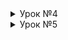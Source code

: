<details>

  <summary>Урок №4</summary>
  
# Java Core (семинары)
## Урок 4. Обработка исключений
### 1. Доделать задания про интернет-магазин. Обработать исключения, показывать "говорящие" сообщения о том, что пошло не так.
#### Пример обработки исключения NullPointerException
![image](https://github.com/yurkovawika/JavaCoreLesson4/assets/102153972/d3c013c1-387e-45d3-a3d8-2543d985efc8)


### 2. В класс покупателя добавить [перечисление](https://github.com/yurkovawika/JavaCoreLesson4/blob/master/src/Gender.java) с гендерами, добавить в объекты [покупателей](https://github.com/yurkovawika/JavaCoreLesson4/blob/master/src/Shopper.java) свойство «пол» со значением созданного перечисления. Добавить геттеры, сеттеры.

### 3. Добавить перечисление с праздниками (нет праздника, Новый Год, 8 марта, 23 февраля).
### В метод оформления заказа добавить параметр - дата заказа (можно сразу использовать значение из перечисления), при создании заказа проверять значение перечисления и пол покупателя. 
### Делать скидку мужчинам - на 23 февраля, женщинам на 8 марта в размере 15%, всем на Новый год в размере 20%. В заказе указывать общую сумму со скидкой.

#### Пример заказа 23 февраля:
![3](https://github.com/yurkovawika/JavaCoreLesson4/assets/102153972/8b273d5c-b49c-4969-8a6e-585eb48498fb)

#### Пример заказа 31 декабря:
![4](https://github.com/yurkovawika/JavaCoreLesson4/assets/102153972/e4d19e85-2eb3-42f3-8954-6c57aa3a9c3b)
</details>

<details>

  <summary>Урок №5</summary>
# Урок 5. Тонкости работы

## Дописать сохранение объектов магазина в файлы, соответсвующие типам объектов.
### При записи можно
### а) перезаписывать файл полностью
### б) * дописывать новые объекты в тот же файл

#### Создан класс [ExportData](https://github.com/yurkovawika/JavaCoreLesson4/blob/master/src/ExportData.java), который содержит методы, для сохранения данных в файлы.
![1](https://github.com/yurkovawika/JavaCoreLesson4/assets/102153972/5923a8f9-8199-4017-8b76-94d5a241f8fe)

#### Методы созданы для каждого класса отдельно. Каждый метод открывает указываемый файл, и создаёт новый если такого нет.
![2](https://github.com/yurkovawika/JavaCoreLesson4/assets/102153972/d53add1c-b96c-4f46-bb8c-5feb40f13bbc)

#### Напримере списка с продуктами. У нас уже есть некоторый список [products.txt](https://github.com/yurkovawika/JavaCoreLesson4/blob/master/products.txt)
![3](https://github.com/yurkovawika/JavaCoreLesson4/assets/102153972/72da4263-0b7e-4131-a298-0cf838744738)

#### С помощью метода saveProduct() сохраняем два созданных продукта с одинаковым названием.
![5](https://github.com/yurkovawika/JavaCoreLesson4/assets/102153972/7756a27b-9406-4306-9c36-99c5c285fc9f)

#### Метод отрабатывает успешно и добавляет только 1 позицию, так как названия совпадают.
![4](https://github.com/yurkovawika/JavaCoreLesson4/assets/102153972/eb301989-ea22-4ef0-b6ff-1309681bf1e3)

</details>
